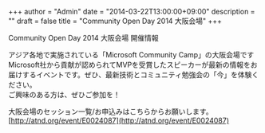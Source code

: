 +++
author = "Admin"
date = "2014-03-22T13:00:00+09:00"
description = ""
draft = false
title = "Community Open Day 2014 大阪会場"
+++


Community Open Day 2014 大阪会場 開催情報


アジア各地で実施されている「Microsoft Community Camp」の大阪会場です Microsoft社から貢献が認められてMVPを受賞したスピーカーが最新の情報をお届けするイベントです。ぜひ、最新技術とコミュニティ勉強会の「今」を体験ください。  
ご興味のある方は、ぜひご参加を！  


大阪会場のセッション一覧/お申込みはこちらからお願いします。  
[http://atnd.org/event/E0024087](http://atnd.org/event/E0024087)